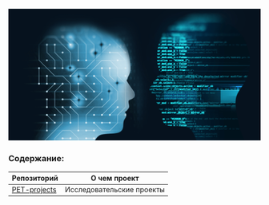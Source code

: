 <!--
**AlexeyK12/AlexeyK12** is a ✨ _special_ ✨ repository because its `README.md` (this file) appears on your GitHub profile.

Here are some ideas to get you started:

- 🔭 I’m currently working on ...
- 🌱 I’m currently learning ...
- 👯 I’m looking to collaborate on ...
- 🤔 I’m looking for help with ...
- 💬 Ask me about ...
- 📫 How to reach me: ...
- 😄 Pronouns: ...
- ⚡ Fun fact: ...
-->

![Image](fon_1.png)
### Содержание:
|Репозиторий    | О чем проект                                                     |
|---------------|------------------------------------------------------------------|
|[PET-projects](https://github.com/AlexeyK12/PET-projects/blob/main/README.md)|Исследовательские проекты|
